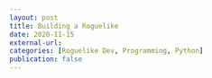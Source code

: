 ```yaml
---
layout: post
title: Building a Roguelike
date: 2020-11-15
external-url:
categories: [Roguelike Dev, Programming, Python]
publication: false
---
```



